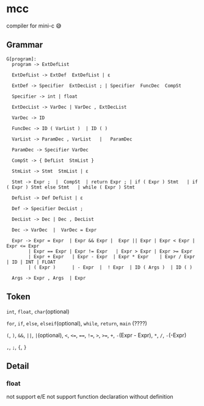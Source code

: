 # mcc

compiler for mini-c 😅

## Grammar

```
G[program]:
  program -> ExtDefList

  ExtDefList -> ExtDef  ExtDefList | ε

  ExtDef -> Specifier  ExtDecList ; | Specifier  FuncDec  CompSt

  Specifier -> int | float

  ExtDecList -> VarDec | VarDec , ExtDecList

  VarDec -> ID

  FuncDec -> ID ( VarList )  | ID ( )

  VarList -> ParamDec , VarList   |   ParamDec

  ParamDec -> Specifier VarDec

  CompSt -> { DefList  StmList }

  StmList -> Stmt  StmList | ε

  Stmt -> Expr ;  |  CompSt  | return Expr ; | if ( Expr ) Stmt   | if ( Expr ) Stmt else Stmt   | while ( Expr ) Stmt

  DefList -> Def DefList | ε

  Def -> Specifier DecList ;

  DecList -> Dec | Dec , DecList

  Dec -> VarDec  |  VarDec = Expr

  Expr -> Expr = Expr  | Expr && Expr |  Expr || Expr | Expr < Expr | Expr <= Expr
	 	| Expr == Expr | Expr != Expr	| Expr > Expr | Expr >= Expr
		| Expr + Expr	| Expr - Expr  | Expr * Expr	| Expr / Expr	| ID | INT | FLOAT
		| ( Expr )		| - Expr  |  ! Expr  | ID ( Args )  | ID ( )

  Args -> Expr , Args  | Expr
```

## Token

`int`, `float`, `char`(optional)

`for`, `if`, `else`, `elseif`(optional), `while`, `return`, `main` (????)

`(`, `)`, `&&`, `||`, `|`(optional), `<`, `<=`, `==`, `!=`, `>`, `>=`,
`+`, `-`(Expr - Expr), `*`, `/`, `-`(-Expr)

`,`, `;`,  `{`, `}`

## Detail

### float
not support e/E
not support function declaration without definition